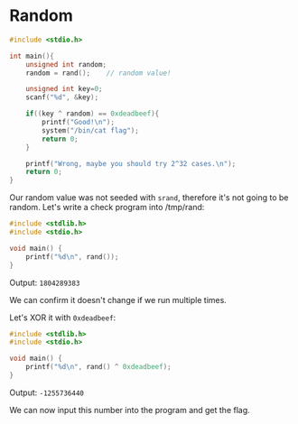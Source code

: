 # Random

```c
#include <stdio.h>

int main(){
    unsigned int random;
    random = rand();	// random value!

    unsigned int key=0;
    scanf("%d", &key);

    if((key ^ random) == 0xdeadbeef){
        printf("Good!\n");
        system("/bin/cat flag");
        return 0;
    }

    printf("Wrong, maybe you should try 2^32 cases.\n");
    return 0;
}
```

Our random value was not seeded with `srand`, therefore it's not going to be random.
Let's write a check program into /tmp/rand:

```c
#include <stdlib.h>
#include <stdio.h>

void main() {
    printf("%d\n", rand());
}
```

Output: `1804289383`

We can confirm it doesn't change if we run multiple times.

Let's XOR it with `0xdeadbeef`:

```c
#include <stdlib.h>
#include <stdio.h>

void main() {
    printf("%d\n", rand() ^ 0xdeadbeef);
}
```

Output: `-1255736440`

We can now input this number into the program and get the flag.
